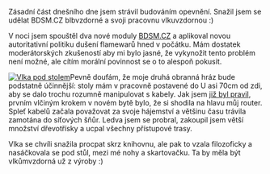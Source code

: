 <!-- dcterms:identifier = riderweblog#124 -->
<!-- dcterms:title = Budování opevnění -->
<!-- np9:categoryId = 3 -->
<!-- x4w:category = Vlci -->
<!-- np9:authorId = 1 -->
<!-- np9:authorEmail = michal.valasek@altairis.cz -->
<!-- dcterms:creator = Michal Altair Valášek -->
<!-- dcterms:created = 2004-01-18T18:56:11+01:00 -->
<!-- dcterms:dateAccepted = 2004-01-18T18:56:11+01:00 -->

Zásadní část dnešního dne jsem strávil budováním opevnění. Snažil jsem se udělat BDSM.CZ blbvzdorné a svoji pracovnu vlkuvzdornou :)

V noci jsem spouštěl dva nové moduly [BDSM.CZ](http://www.bdsm.cz/) a aplikoval novou autoritativní politiku dušení flamewarů hned v počátku. Mám dostatek moderátorských zkušeností aby mi bylo jasné, že vykynožit tento problém není možné, ale cítím morální povinnost se o to alespoň pokusit.

[![Vlka pod stolem](http://weblog.rider.cz/files/vlka_podstolem_lq.jpg "Vlka pod stolem")](https://www.cdn.altairis.cz/Blog/vlka_podstolem_hq.jpg)Pevně doufám, že moje druhá obranná hráz bude podstatně účinnější: stoly mám v pracovně postavené do U asi 70cm od zdi, aby se dalo trochu rozumně manipulovat s kabely. Jak jsem [již byl pravil](http://weblog.rider.cz/ShowRecord.aspx?day=20040117), prvním vlčiným krokem v novém bytě bylo, že si shodila na hlavu můj router. Spleť kabelů začala považovat za svoje hájemství a většinu času trávila zamotána do síťových šňůr. Ledva jsem se probral, zakoupil jsem větší množství dřevotřísky a ucpal všechny přístupové trasy.

Vlka se chvíli snažila procpat skrz knihovnu, ale pak to vzala filozoficky a nasáčkovala se pod stůl, mezi mé nohy a skartovačku. Ta by měla být vlkůmvzdorná už z výroby :)